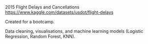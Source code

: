 2015 Flight Delays and Cancellations
https://www.kaggle.com/datasets/usdot/flight-delays

Created for a bootcamp.

Data cleaning, visualisations, and machine learning models (Logistic Regression, Random Forest, KNN).
